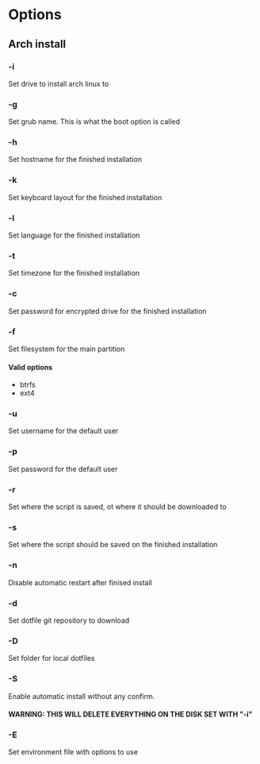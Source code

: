 # Options

## Arch install

### -i

Set drive to install arch linux to

### -g

Set grub name. This is what the boot option is called

### -h

Set hostname for the finished installation

### -k

Set keyboard layout for the finished installation

### -l

Set language for the finished installation

### -t

Set timezone for the finished installation

### -c

Set password for encrypted drive for the finished installation

### -f

Set filesystem for the main partition

#### Valid options

- btrfs
- ext4

### -u

Set username for the default user

### -p

Set password for the default user

### -r

Set where the script is saved, ot where it should be downloaded to

### -s

Set where the script should be saved on the finished installation

### -n

Disable automatic restart after finised install

### -d

Set dotfile git repository to download

### -D

Set folder for local dotfiles

### -S

Enable automatic install without any confirm.

#### WARNING: THIS WILL DELETE EVERYTHING ON THE DISK SET WITH "-i"

### -E

Set environment file with options to use

